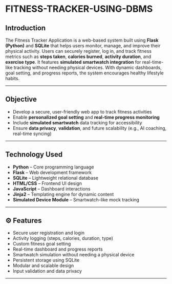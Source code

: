 #  FITNESS-TRACKER-USING-DBMS

##  Introduction  
The Fitness Tracker Application is a web-based system built using **Flask (Python)** and **SQLite** that helps users monitor, manage, and improve their physical activity. Users can securely register, log in, and track fitness metrics such as **steps taken**, **calories burned**, **activity duration**, and **exercise type**. It features **simulated smartwatch integration** for real-time-like tracking without needing physical devices. With dynamic dashboards, goal setting, and progress reports, the system encourages healthy lifestyle habits.

---

##  Objective  
- Develop a secure, user-friendly web app to track fitness activities  
- Enable **personalized goal setting** and **real-time progress monitoring**  
- Include **simulated smartwatch** data tracking for accessibility  
- Ensure **data privacy**, **validation**, and future scalability (e.g., AI coaching, real-time syncing)

---

##  Technology Used  
- **Python** – Core programming language  
- **Flask** – Web development framework  
- **SQLite** – Lightweight relational database  
- **HTML/CSS** – Frontend UI design  
- **JavaScript** – Dashboard interactions  
- **Jinja2** – Templating engine for dynamic content  
- **Simulated Device Module** – Smartwatch-like mock tracking  

---

## ⚙ Features  
-  Secure user registration and login  
-  Activity logging (steps, calories, duration, type)  
-  Custom fitness goal setting  
-  Real-time dashboard and progress reports  
-  Smartwatch simulation without needing a physical device  
-  Persistent storage using SQLite  
-  Modular and scalable design  
-  Input validation and data privacy  

---

